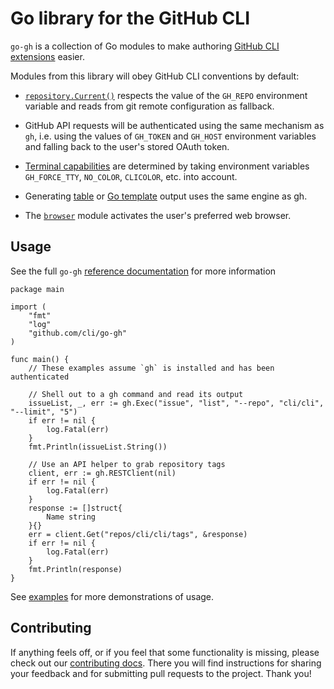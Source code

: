 # Go library for the GitHub CLI

`go-gh` is a collection of Go modules to make authoring [GitHub CLI extensions][extensions] easier.

Modules from this library will obey GitHub CLI conventions by default:

- [`repository.Current()`](https://pkg.go.dev/github.com/cli/go-gh/pkg/repository#current) respects the value of the `GH_REPO` environment variable and reads from git remote configuration as fallback.

- GitHub API requests will be authenticated using the same mechanism as `gh`, i.e. using the values of `GH_TOKEN` and `GH_HOST` environment variables and falling back to the user's stored OAuth token.

- [Terminal capabilities](https://pkg.go.dev/github.com/cli/go-gh/pkg/term) are determined by taking environment variables `GH_FORCE_TTY`, `NO_COLOR`, `CLICOLOR`, etc. into account.

- Generating [table](https://pkg.go.dev/github.com/cli/go-gh/pkg/tableprinter) or [Go template](https://pkg.go.dev/github.com/cli/go-gh/pkg/template) output uses the same engine as gh.

- The [`browser`](https://pkg.go.dev/github.com/cli/go-gh/pkg/browser) module activates the user's preferred web browser.

## Usage

See the full `go-gh`  [reference documentation](https://pkg.go.dev/github.com/cli/go-gh) for more information

```golang
package main

import (
	"fmt"
	"log"
	"github.com/cli/go-gh"
)

func main() {
	// These examples assume `gh` is installed and has been authenticated

	// Shell out to a gh command and read its output
	issueList, _, err := gh.Exec("issue", "list", "--repo", "cli/cli", "--limit", "5")
	if err != nil {
		log.Fatal(err)
	}
	fmt.Println(issueList.String())

	// Use an API helper to grab repository tags
	client, err := gh.RESTClient(nil)
	if err != nil {
		log.Fatal(err)
	}
	response := []struct{
		Name string
	}{}
	err = client.Get("repos/cli/cli/tags", &response)
	if err != nil {
		log.Fatal(err)
	}
	fmt.Println(response)
}
```

See [examples][] for more demonstrations of usage.

## Contributing

If anything feels off, or if you feel that some functionality is missing, please check out our [contributing docs][contributing]. There you will find instructions for sharing your feedback and for submitting pull requests to the project. Thank you!

[extensions]: https://docs.github.com/en/github-cli/github-cli/creating-github-cli-extensions
[examples]: ./example_gh_test.go
[contributing]: ./.github/CONTRIBUTING.md
